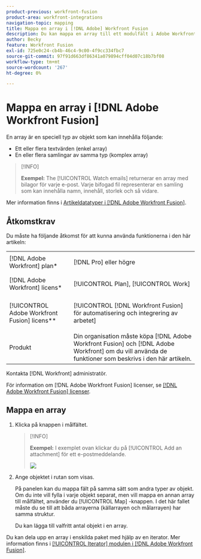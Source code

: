 ```yaml
---
product-previous: workfront-fusion
product-area: workfront-integrations
navigation-topic: mapping
title: Mappa en array i [!DNL Adobe] Workfront Fusion
description: Du kan mappa en array till ett modulfält i Adobe Workfront Fusion.
author: Becky
feature: Workfront Fusion
exl-id: 725e0c24-cb4b-46c4-9c00-4f9cc334fbc7
source-git-commit: 97f91d663df86341a079894cff04d07c18b7bf08
workflow-type: tm+mt
source-wordcount: '267'
ht-degree: 0%

---
```


# Mappa en array i [!DNL Adobe Workfront Fusion]

En array är en speciell typ av objekt som kan innehålla följande:

* Ett eller flera textvärden (enkel array)
* En eller flera samlingar av samma typ (komplex array)

>[!INFO]
>
>**Exempel:** The [!UICONTROL Watch emails] returnerar en array med bilagor för varje e-post. Varje bifogad fil representerar en samling som kan innehålla namn, innehåll, storlek och så vidare.

Mer information finns i [Artikeldatatyper i [!DNL Adobe Workfront Fusion]](../../workfront-fusion/mapping/item-data-types.md).

## Åtkomstkrav

Du måste ha följande åtkomst för att kunna använda funktionerna i den här artikeln:

<table style="table-layout:auto">
 <col> 
 <col> 
 <tbody> 
  <tr> 
    <td role="rowheader">[!DNL Adobe Workfront] plan*</td> 
   <td> <p>[!DNL Pro] eller högre</p> </td> 
  </tr> 
  <tr data-mc-conditions=""> 
   <td role="rowheader">[!DNL Adobe Workfront] licens*</td> 
   <td> <p>[!UICONTROL Plan], [!UICONTROL Work]</p> </td> 
  </tr> 
  <tr> 
   <td role="rowheader">[!UICONTROL Adobe Workfront Fusion] licens**</td> 
   <td> <p>[!UICONTROL [!DNL Workfront Fusion] för automatisering och integrering av arbetet] </p>  </td> 
  </tr> 
  <tr> 
   <td role="rowheader">Produkt</td> 
   <td>Din organisation måste köpa [!DNL Adobe Workfront Fusion] och [!DNL Adobe Workfront] om du vill använda de funktioner som beskrivs i den här artikeln.</td> 
  </tr> 
 </tbody> 
</table>

Kontakta [!DNL Workfront] administratör.

För information om [!DNL Adobe Workfront Fusion] licenser, se [[!DNL Adobe Workfront Fusion] licenser](../../workfront-fusion/get-started/license-automation-vs-integration.md).

## Mappa en array

1. Klicka på knappen i målfältet.

   >[!INFO]
   >
   >  **Exempel:** I exemplet ovan klickar du på [!UICONTROL Add an attachment] för ett e-postmeddelande.
   >
   >![](assets/add-an-attachment-button-350x152.jpg)

1. Ange objektet i rutan som visas.

   På panelen kan du mappa fält på samma sätt som andra typer av objekt. Om du inte vill fylla i varje objekt separat, men vill mappa en annan array till målfältet, använder du [!UICONTROL Map] -knappen. I det här fallet måste du se till att båda arrayerna (källarrayen och målarrayen) har samma struktur.

   Du kan lägga till valfritt antal objekt i en array.

Du kan dela upp en array i enskilda paket med hjälp av en iterator. Mer information finns i [[!UICONTROL Iterator] modulen i [!DNL Adobe Workfront Fusion]](../../workfront-fusion/modules/iterator-module.md).
